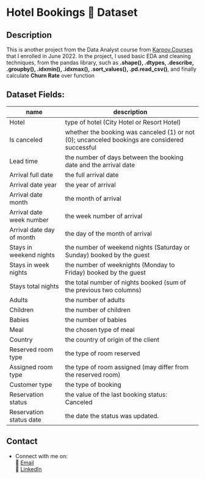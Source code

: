 # Hotel Bookings 🏨 Dataset

## Description

This is another project from the Data Analyst course from [Karpov.Courses](https://external.ink?to=/https://karpov.courses/analytics) that I enrolled in June 2022. In the project, I used basic EDA and cleaning techniques, from the pandas library, such as **.shape(), .dtypes, .describe, .groupby(), .idxmin(), .idxmax(), .sort_values(), .pd.read\_csv()**, and finally calculate **Churn Rate** over function 

## Dataset Fields:

| name | description |
| ---- | ----------- |
| Hotel | type of hotel (City Hotel or Resort Hotel)|
| Is canceled | whether the booking was canceled (1) or not (0); uncanceled bookings are considered successful|
| Lead time | the number of days between the booking date and the arrival date|
| Arrival full date | the full arrival date |
| Arrival date year | the year of arrival |
| Arrival date month | the month of arrival|
| Arrival date week number | the week number of arrival
| Arrival date day of month | the day of the month of arrival
| Stays in weekend nights | the number of weekend nights (Saturday or Sunday) booked by the guest
| Stays in week nights | the number of weeknights (Monday to Friday) booked by the guest
| Stays total nights | the total number of nights booked (sum of the previous two columns)
| Adults | the number of adults
| Children | the number of children
| Babies | the number of babies
| Meal | the chosen type of meal
| Country | the country of origin of the client
| Reserved room type | the type of room reserved
| Assigned room type | the type of room assigned (may differ from the reserved room)
| Customer type | the type of booking
| Reservation status | the value of the last booking status: Canceled | was canceled by the client; Check-Out | the client checked in but has already left the hotel; No-Show | the client did not check-in and informed the hotel administration of the reason
| Reservation status date | the date the status was updated.

## Contact

* Connect with me on:   
    📜 [Email](mailto:alexey.golovin@gmail.com)   
    🏦 <a href="https://www.linkedin.com/in/alexey-golovin/">LinkedIn</a>   